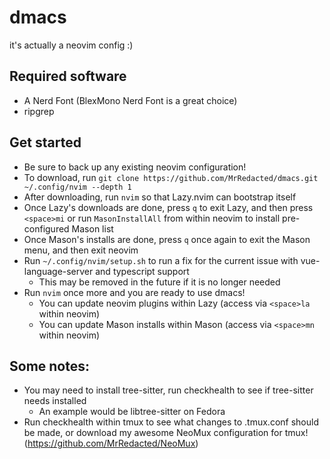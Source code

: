 # dmacs
it's actually a neovim config :)

## Required software
- A Nerd Font (BlexMono Nerd Font is a great choice)
- ripgrep

## Get started
- Be sure to back up any existing neovim configuration!
- To download, run `git clone https://github.com/MrRedacted/dmacs.git ~/.config/nvim --depth 1`
- After downloading, run `nvim` so that Lazy.nvim can bootstrap itself
- Once Lazy's downloads are done, press `q` to exit Lazy, and then press `<space>mi` or run `MasonInstallAll` from within neovim to install pre-configured Mason list
- Once Mason's installs are done, press `q` once again to exit the Mason menu, and then exit neovim
- Run `~/.config/nvim/setup.sh` to run a fix for the current issue with vue-language-server and typescript support
    - This may be removed in the future if it is no longer needed
- Run `nvim` once more and you are ready to use dmacs!
    - You can update neovim plugins within Lazy (access via `<space>la` within neovim)
    - You can update Mason installs within Mason (access via `<space>mn` within neovim)

## Some notes:
- You may need to install tree-sitter, run checkhealth to see if tree-sitter needs installed
    - An example would be libtree-sitter on Fedora
- Run checkhealth within tmux to see what changes to .tmux.conf should be made, or download my awesome NeoMux configuration for tmux! (https://github.com/MrRedacted/NeoMux)
